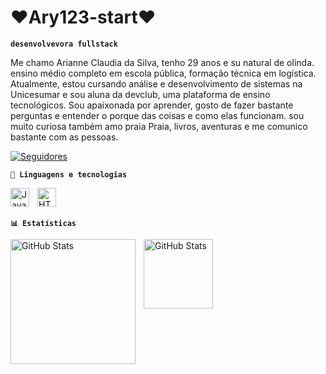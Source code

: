 # ❤Ary123-start❤

**`desenvolvevora fullstack`**

Me chamo Arianne Claudia da Silva, tenho 29 anos e su natural de olinda. ensino médio completo em escola pública, formação técnica em logística. Atualmente, estou cursando análise e desenvolvimento de sistemas na 
Unicesumar e sou aluna da devclub, uma plataforma de ensino tecnológicos. Sou apaixonada por aprender, gosto de fazer bastante perguntas e entender o porque das coisas e como elas funcionam. sou muito curiosa também amo praia Praia, livros, aventuras e me comunico bastante com as pessoas.

</a>
    <a href="https://github.com/Ary123-start?tab=followers">
        <img 
            alt="Seguidores" 
            title="Me siga no GitHub" 
            src="https://custom-icon-badges.demolab.com/github/followers/Ary123-start?color=236ad3&labelColor=1155ba&style=for-the-badge&logo=github&label=Seguidores&logoColor=pink"
        /></a></p> 
        </a> 
   
   
   
    
**`🤖 Linguagens e tecnologias`**
    
 <img
    align="left" 
    alt="JavaScript" 
    title="JavaScript"
    width="30px" 
    style="padding-right: 10px;"  
    src="https://cdn.jsdelivr.net/gh/devicons/devicon@latest/icons/javascript/javascript-plain.svg" 
/>

 <img 
    align="left" 
    alt="HTML"
    title="HTML" 
    width="30px" 
    style="padding-right: 10px;" 
    src="https://cdn.jsdelivr.net/gh/devicons/devicon@latest/icons/html5/html5-original.svg"
/>       

<br/>
<br/>

**`📊 Estatísticas`**
 
 <p>

  <img 
    align="left" 
    alt="GitHub Stats" 
    height="200" 
    style="padding-right:10px;" 
    src="https://github-readme-stats.vercel.app/api?username=Ary123-start&show_icons=true&theme=tokyonight&include_all_commits=true&locale=pt-br" 
  />

<img 
      align="left" 
      alt="GitHub Stats" 
      height="111" 
      src="https://github-readme-stats.vercel.app/api/top-langs/?username=Ary123-start&theme=tokyonight&layout=compact&custom_title=Tecnologias&langs_count=9" 
  />

</p>


